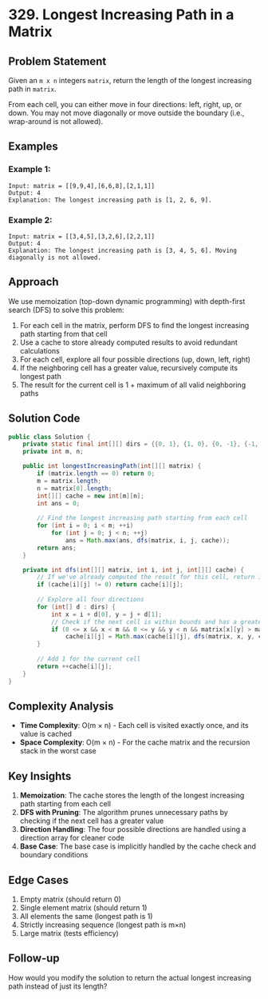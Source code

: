 # 329. Longest Increasing Path in a Matrix

## Problem Statement
Given an `m x n` integers `matrix`, return the length of the longest increasing path in `matrix`.

From each cell, you can either move in four directions: left, right, up, or down. You may not move diagonally or move outside the boundary (i.e., wrap-around is not allowed).

## Examples

### Example 1:
```
Input: matrix = [[9,9,4],[6,6,8],[2,1,1]]
Output: 4
Explanation: The longest increasing path is [1, 2, 6, 9].
```

### Example 2:
```
Input: matrix = [[3,4,5],[3,2,6],[2,2,1]]
Output: 4
Explanation: The longest increasing path is [3, 4, 5, 6]. Moving diagonally is not allowed.
```

## Approach
We use memoization (top-down dynamic programming) with depth-first search (DFS) to solve this problem:
1. For each cell in the matrix, perform DFS to find the longest increasing path starting from that cell
2. Use a cache to store already computed results to avoid redundant calculations
3. For each cell, explore all four possible directions (up, down, left, right)
4. If the neighboring cell has a greater value, recursively compute its longest path
5. The result for the current cell is 1 + maximum of all valid neighboring paths

## Solution Code
```java
public class Solution {
    private static final int[][] dirs = {{0, 1}, {1, 0}, {0, -1}, {-1, 0}};
    private int m, n;

    public int longestIncreasingPath(int[][] matrix) {
        if (matrix.length == 0) return 0;
        m = matrix.length; 
        n = matrix[0].length;
        int[][] cache = new int[m][n];
        int ans = 0;
        
        // Find the longest increasing path starting from each cell
        for (int i = 0; i < m; ++i)
            for (int j = 0; j < n; ++j)
                ans = Math.max(ans, dfs(matrix, i, j, cache));
        return ans;
    }

    private int dfs(int[][] matrix, int i, int j, int[][] cache) {
        // If we've already computed the result for this cell, return it
        if (cache[i][j] != 0) return cache[i][j];
        
        // Explore all four directions
        for (int[] d : dirs) {
            int x = i + d[0], y = j + d[1];
            // Check if the next cell is within bounds and has a greater value
            if (0 <= x && x < m && 0 <= y && y < n && matrix[x][y] > matrix[i][j])
                cache[i][j] = Math.max(cache[i][j], dfs(matrix, x, y, cache));
        }
        
        // Add 1 for the current cell
        return ++cache[i][j];
    }
}
```

## Complexity Analysis
- **Time Complexity**: O(m × n) - Each cell is visited exactly once, and its value is cached
- **Space Complexity**: O(m × n) - For the cache matrix and the recursion stack in the worst case

## Key Insights
1. **Memoization**: The cache stores the length of the longest increasing path starting from each cell
2. **DFS with Pruning**: The algorithm prunes unnecessary paths by checking if the next cell has a greater value
3. **Direction Handling**: The four possible directions are handled using a direction array for cleaner code
4. **Base Case**: The base case is implicitly handled by the cache check and boundary conditions

## Edge Cases
1. Empty matrix (should return 0)
2. Single element matrix (should return 1)
3. All elements the same (longest path is 1)
4. Strictly increasing sequence (longest path is m×n)
5. Large matrix (tests efficiency)

## Follow-up
How would you modify the solution to return the actual longest increasing path instead of just its length?